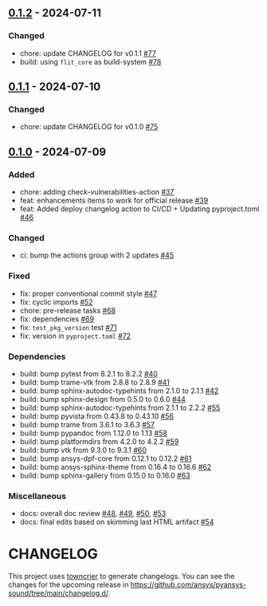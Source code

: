 ## [0.1.2](https://github.com/ansys/pyansys-sound/releases/tag/v0.1.2) - 2024-07-11


### Changed

- chore: update CHANGELOG for v0.1.1 [#77](https://github.com/ansys/pyansys-sound/pull/77)
- build: using `flit_core` as build-system [#78](https://github.com/ansys/pyansys-sound/pull/78)

## [0.1.1](https://github.com/ansys/pyansys-sound/releases/tag/v0.1.1) - 2024-07-10


### Changed

- chore: update CHANGELOG for v0.1.0 [#75](https://github.com/ansys/pyansys-sound/pull/75)

## [0.1.0](https://github.com/ansys/pyansys-sound/releases/tag/v0.1.0) - 2024-07-09


### Added

- chore: adding check-vulnerabilities-action [#37](https://github.com/ansys/pyansys-sound/pull/37)
- feat: enhancements items to work for official release [#39](https://github.com/ansys/pyansys-sound/pull/39)
- feat: Added deploy changelog action to CI/CD + Updating pyproject.toml [#46](https://github.com/ansys/pyansys-sound/pull/46)


### Changed

- ci: bump the actions group with 2 updates [#45](https://github.com/ansys/pyansys-sound/pull/45)


### Fixed

- fix: proper conventional commit style [#47](https://github.com/ansys/pyansys-sound/pull/47)
- fix: cyclic imports [#52](https://github.com/ansys/pyansys-sound/pull/52)
- chore: pre-release tasks [#68](https://github.com/ansys/pyansys-sound/pull/68)
- fix: dependencies [#69](https://github.com/ansys/pyansys-sound/pull/69)
- fix: ``test_pkg_version`` test [#71](https://github.com/ansys/pyansys-sound/pull/71)
- fix: version in ``pyproject.toml`` [#72](https://github.com/ansys/pyansys-sound/pull/72)


### Dependencies

- build: bump pytest from 8.2.1 to 8.2.2 [#40](https://github.com/ansys/pyansys-sound/pull/40)
- build: bump trame-vtk from 2.8.8 to 2.8.9 [#41](https://github.com/ansys/pyansys-sound/pull/41)
- build: bump sphinx-autodoc-typehints from 2.1.0 to 2.1.1 [#42](https://github.com/ansys/pyansys-sound/pull/42)
- build: bump sphinx-design from 0.5.0 to 0.6.0 [#44](https://github.com/ansys/pyansys-sound/pull/44)
- build: bump sphinx-autodoc-typehints from 2.1.1 to 2.2.2 [#55](https://github.com/ansys/pyansys-sound/pull/55)
- build: bump pyvista from 0.43.8 to 0.43.10 [#56](https://github.com/ansys/pyansys-sound/pull/56)
- build: bump trame from 3.6.1 to 3.6.3 [#57](https://github.com/ansys/pyansys-sound/pull/57)
- build: bump pypandoc from 1.12.0 to 1.13 [#58](https://github.com/ansys/pyansys-sound/pull/58)
- build: bump platformdirs from 4.2.0 to 4.2.2 [#59](https://github.com/ansys/pyansys-sound/pull/59)
- build: bump vtk from 9.3.0 to 9.3.1 [#60](https://github.com/ansys/pyansys-sound/pull/60)
- build: bump ansys-dpf-core from 0.12.1 to 0.12.2 [#61](https://github.com/ansys/pyansys-sound/pull/61)
- build: bump ansys-sphinx-theme from 0.16.4 to 0.16.6 [#62](https://github.com/ansys/pyansys-sound/pull/62)
- build: bump sphinx-gallery from 0.15.0 to 0.16.0 [#63](https://github.com/ansys/pyansys-sound/pull/63)


### Miscellaneous

- docs: overall doc review [#48](https://github.com/ansys/pyansys-sound/pull/48), [#49](https://github.com/ansys/pyansys-sound/pull/49), [#50](https://github.com/ansys/pyansys-sound/pull/50), [#53](https://github.com/ansys/pyansys-sound/pull/53)
- docs: final edits based on skimming last HTML artifact [#54](https://github.com/ansys/pyansys-sound/pull/54)

# CHANGELOG

This project uses [towncrier](https://towncrier.readthedocs.io/) to generate changelogs. You can see the changes for the upcoming release in <https://github.com/ansys/pyansys-sound/tree/main/changelog.d/>.

<!-- towncrier release notes start -->